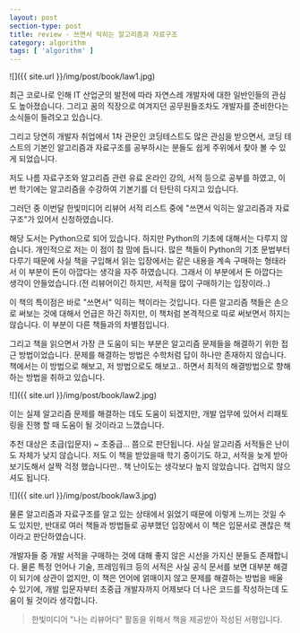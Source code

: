 ```yaml
---
layout: post
section-type: post
title: review - 쓰면서 익히는 알고리즘과 자료구조
category: algorithm
tags: [ 'algorithm' ]
---
```


![]({{ site.url }}/img/post/book/law1.jpg)

최근 코로나로 인해 IT 산업군의 발전에 따라 자연스레 개발자에 대한 일반인들의 관심도 높아졌습니다. 그리고 꿈의 직장으로 여겨지던 공무원들조차도 개발자를 준비한다는 소식들이 들려오고 있습니다.

그리고 당연히 개발자 취업에서 1차 관문인 코딩테스트도 많은 관심을 받으면서, 코딩 테스트의 기본인 알고리즘과 자료구조를 공부하시는 분들도 쉽게 주위에서 찾아 볼 수 있게 되었습니다.

저도 나름 자료구조와 알고리즘 관련 유료 온라인 강의, 서적 등으로 공부를 하였고, 이번 학기에는 알고리즘을 수강하여 기본기를 더 탄탄히 다지고 있습니다.

그러던 중 이번달 한빛미디어 리뷰어 서적 리스트 중에 "쓰면서 익히는 알고리즘과 자료구조"가 있어서 신청하였습니다.

해당 도서는 Python으로 되어 있습니다. 하지만 Python의 기초에 대해서는 다루지 않습니다. 개인적으로 저는 이 점이 참 맘에 듭니다. 많은 책들이 Python의 기초 문법부터 다루기 때문에 사실 책을 구입해서 읽는 입장에서는 같은 내용을 계속 구매하는 형태라서 이 부분이 돈이 아깝다는 생각을 자주 하였습니다. 그래서 이 부분에서 돈 아깝다는 생각이 안들었습니다.(전 리뷰어이긴 하지만, 서적을 많이 구매하기는 입장이라..)

이 책의 특이점은 바로 "쓰면서" 익히는 책이라는 것입니다. 다른 알고리즘 책들은 손으로 써보는 것에 대해서 언급은 하긴 하지만, 이 책처럼 본격적으로 따로 써보면서 하지는 않습니다. 이 부분이 다른 책들과의 차별점입니다.

그리고 책을 읽으면서 가장 큰 도움이 되는 부분은 알고리즘 문제들을 해결하기 위한 접근 방법이었습니다. 문제를 해결하는 방법은 수학처럼 답이 하나만 존재하지 않습니다. 책에서는 이 방법으로 해보고, 저 방법으로도 해보고.. 하면서 최적의 해결방법으로 향해하는 방법을 취하고 있습니다.

![]({{ site.url }}/img/post/book/law2.jpg)

이는 실제 알고리즘 문제를 해결하는 데도 도움이 되겠지만, 개발 업무에 있어서 리패토링을 진행 할 때 도움이 될 것이라고 느꼈습니다.

추천 대상은 초급(입문자) ~ 초중급... 쯤으로 판단됩니다. 사실 알고리즘 서적들은 난이도 자체가 낮지 않습니다. 저도 이 책을 받았을때 학기 중이기도 하고, 서적을 늦게 받아보기도해서 살짝 걱정 했습니다만.. 책 난이도는 생각보다 높지 않았습니다. 겁먹지 않으셔도 됩니다.

![]({{ site.url }}/img/post/book/law3.jpg)

물론 알고리즘과 자료구조를 알고 있는 상태에서 읽었기 때문에 이렇게 느끼는 것일 수도 있지만, 반대로 여러 책들과 방법들로 공부했던 입장에서 이 책은 입문서로 괜찮은 책이라고 판단하였습니다.

개발자들 중 개발 서적을 구매하는 것에 대해 좋지 않은 시선을 가지신 분들도 존재합니다. 물론 특정 언어나 기술, 프레임워크 등의 서적은 사실 공식 문서를 보면 대부분 해결이 되기에 상관이 없지만, 이 책은 언어에 얽매이지 않고 문제를 해결하는 방법을 배울 수 있기에, 개발 입문자부터 초중급 개발자까지 어제보다 더 나은 코드를 작성하는데 도움이 될 것이라 생각합니다.

> 한빛미디어 "나는 리뷰어다" 활동을 위해서 책을 제공받아 작성된 서평입니다.


